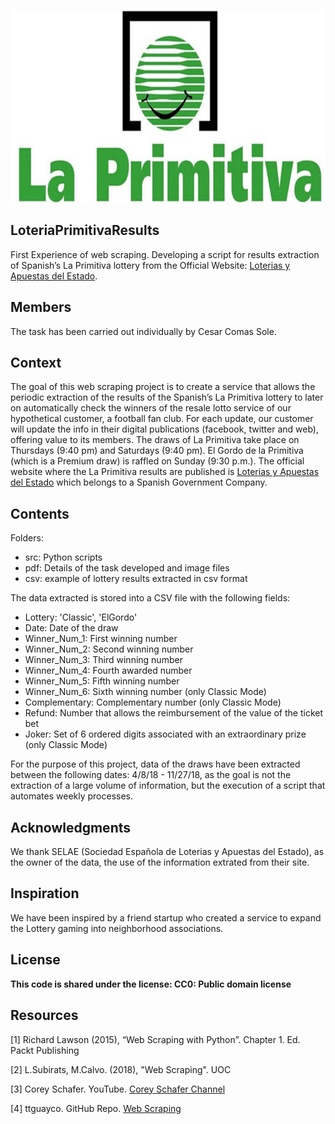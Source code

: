 <p align="center"><img width="690" height="308" src="https://github.com/ccomassole/web-scraping-spanish-La-Primitiva-lottery-results/blob/master/pdf/loteriaprimitiva.jpg"></p>
<h2>LoteriaPrimitivaResults</h2>
First Experience of web scraping. Developing a script for results extraction of Spanish’s La Primitiva lottery from the Official Website: <a href="https://www.loteriasyapuestas.es">Loterias y Apuestas del Estado</a>.
<h2>Members</h2>
The task has been carried out individually by Cesar Comas Sole.
<h2>Context</h2>
The goal of this web scraping project is to create a service that allows the periodic extraction of the results of the Spanish’s La Primitiva lottery to later on automatically check the winners of the resale lotto service of our hypothetical customer, a football fan club.
For each update, our customer will update the info in their digital publications (facebook, twitter and web), offering value to its members.
The draws of La Primitiva take place on Thursdays (9:40 pm) and Saturdays (9:40 pm). El Gordo de la Primitiva (which is a Premium draw) is raffled on Sunday (9:30 p.m.).
The official website where the La Primitiva results are published is <a href="https://www.loteriasyapuestas.es">Loterias y Apuestas del Estado</a> which belongs to a Spanish Government Company.
<h2>Contents</h2>
<p>Folders:</p>
<p><ul>
  <li>src: Python scripts</li>
  <li>pdf: Details of the task developed and image files</li>
  <li>csv: example of lottery results extracted in csv format</li>
</ul></p>
<p>The data extracted is stored into a CSV file with the following fields:</p>
<p><ul>
  <li>Lottery: 'Classic', 'ElGordo'</li>
  <li>Date: Date of the draw</li>
  <li>Winner_Num_1: First winning number</li>
  <li>Winner_Num_2: Second winning number</li>
  <li>Winner_Num_3: Third winning number</li>
  <li>Winner_Num_4: Fourth awarded number</li>
  <li>Winner_Num_5: Fifth winning number</li>
  <li>Winner_Num_6: Sixth winning number (only Classic Mode)</li>
  <li>Complementary: Complementary number (only Classic Mode)</li>
  <li>Refund: Number that allows the reimbursement of the value of the ticket bet</li>
  <li>Joker: Set of 6 ordered digits associated with an extraordinary prize (only Classic Mode)</li>
</ul></p>
For the purpose of this project, data of the draws have been extracted between the following dates: 4/8/18 - 11/27/18, as the goal is not the extraction of a large volume of information, but the execution of a script that automates weekly processes.
<h2>Acknowledgments</h2>
We thank SELAE (Sociedad Española de Loterias y Apuestas del Estado), as the owner of the data, the use of the information extrated from their site.
<h2>Inspiration</h2>
We have been inspired by a friend startup who created a service to expand the Lottery gaming into neighborhood associations.
<h2>License</h2>
<p><b>This code is shared under the license: CC0: Public domain license</b></p>
<h2>Resources</h2>
<p>[1] Richard Lawson (2015), “Web Scraping with Python”. Chapter 1. Ed. Packt Publishing</p>
<p>[2] L.Subirats, M.Calvo. (2018), "Web Scraping". UOC</p>
<p>[3] Corey Schafer. YouTube. <a href="https://www.youtube.com/channel/UCCezIgC97PvUuR4_gbFUs5g">Corey Schafer Channel </a></p>
<p>[4] ttguayco. GitHub Repo. <a href="https://github.com/tteguayco/Web-scraping">Web Scraping</a></p>

